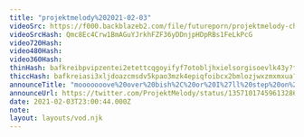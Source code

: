 ```yaml
---
title: "projektmelody%202021-02-03"
videoSrc: https://f000.backblazeb2.com/file/futureporn/projektmelody-chaturbate-2021-02-03.mp4
videoSrcHash: Qmc8Ec4Crw1BmAGuYJrkhFZF36yDDnjpHDpRBs1FeLkPcG
video720Hash: 
video480Hash: 
video360Hash: 
thinHash: bafkreibpvipzentei2etettcqgoyifyf7otobljhxielsorgisoevlk43y?filename=20210203T230044Z_thin.jpg
thiccHash: bafkreiasi3xljdoazcmsdv5kpao3mzk4epiqfoibcx2bmlozjwxzmxmxua?filename=20210203T230044Z_thicc.jpg
announceTitle: "mooooooove%20over%20bish%2C%20or%20I%27ll%20step%20on%20you"
announceUrl: https://twitter.com/ProjektMelody/status/1357101745961328645
date: 2021-02-03T23:00:44.000Z
note: 
layout: layouts/vod.njk
---
```

